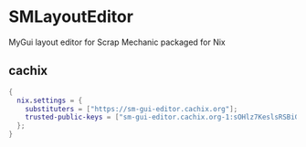 # SMLayoutEditor

MyGui layout editor for Scrap Mechanic packaged for Nix

## cachix

```nix
{
  nix.settings = {
    substituters = ["https://sm-gui-editor.cachix.org"];
    trusted-public-keys = ["sm-gui-editor.cachix.org-1:sOHlz7KeslsRSBiGfE5G4Hbm7URIdtaI1zZSeL92m3s="];
  };
}
```
